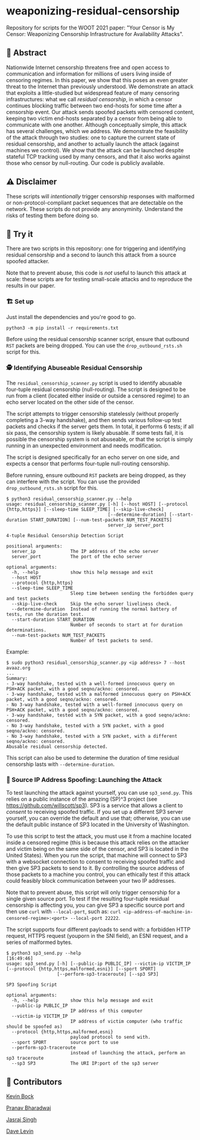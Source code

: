 # weaponizing-residual-censorship

Repository for scripts for the WOOT 2021 paper: "Your Censor is My Censor: Weaponizing
Censorship Infrastructure for Availability Attacks".

## 📝 Abstract

Nationwide Internet censorship threatens free and open access to communication and information
for millions of users living inside of censoring regimes. In this paper, we show that this poses
an even greater threat to the Internet than previously understood. We demonstrate an attack that
exploits a little-studied but widespread feature of many censoring infrastructures: what we call
_residual censorship_, in which a censor continues blocking traffic between two end-hosts for some
time after a censorship event. Our attack sends spoofed packets with censored content, keeping
two victim end-hosts separated by a censor from being able to communicate with one another.
Although conceptually simple, this attack has several challenges, which we address. We
demonstrate the feasibility of the attack through two studies: one to capture the current state
of residual censorship, and another to actually launch the attack (against machines we control).
We show that the attack can be launched despite stateful TCP tracking used by many censors, and
that it also works against those who censor by null-routing. Our code is publicly available.

## ⚠️ Disclaimer 

These scripts will _intentionally_ trigger censorship responses with malformed or
non-protocol-compliant packet sequences that are detectable on the network. These scripts do not
provide any anonyminity. Understand the risks of testing them before doing so.

## 🏃 Try it

There are two scripts in this repository: one for triggering and identifying residual censorship
and a second to launch this attack from a source spoofed attacker.

Note that to prevent abuse, this code is *not* useful to launch this attack at scale: these
scripts are for testing small-scale attacks and to reproduce the results in our paper.

### 🏗 Set up

Just install the dependencies and you're good to go. 
```
python3 -m pip install -r requirements.txt
```

Before using the residual censorship scanner script, ensure that outbound `RST` packets are
being dropped. You can use the `drop_outbound_rsts.sh` script for this. 

### 🕵️ Identifying Abuseable Residual Censorship

The `residual_censorship_scanner.py` script is used to identify abusable four-tuple residual
censorship (null-routing). The script is designed to be run from a client (located either inside
or outside a censored regime) to an echo server located on the other side of the censor.

The script attempts to trigger censorship statelessly (without properly completing a 3-way
handshake), and then sends various follow-up test packets and checks if the server gets them. In
total, it performs 6 tests; if all six pass, the censorship system is likely abusable. If some
tests fail, it is possible the censorship system is not abuseable, or that the script is simply
running in an unexpected environment and needs modification.

The script is designed specifically for an echo server on one side, and expects a censor that
performs four-tuple null-routing censorship.

Before running, ensure outbound `RST` packets are being dropped, as they can interfere with the script.
You can use the provided `drop_outbound_rsts.sh` script for this.

```
$ python3 residual_censorship_scanner.py --help                      
usage: residual_censorship_scanner.py [-h] [--host HOST] [--protocol {http,https}] [--sleep-time SLEEP_TIME] [--skip-live-check]
                                      [--determine-duration] [--start-duration START_DURATION] [--num-test-packets NUM_TEST_PACKETS]
                                      server_ip server_port

4-tuple Residual Censorship Detection Script

positional arguments:
  server_ip             The IP address of the echo server
  server_port           The port of the echo server

optional arguments:
  -h, --help            show this help message and exit
  --host HOST
  --protocol {http,https}
  --sleep-time SLEEP_TIME
                        Sleep time between sending the forbidden query and test packets
  --skip-live-check     Skip the echo server liveliness check.
  --determine-duration  Instead of running the normal battery of tests, run the duration test.
  --start-duration START_DURATION
                        Number of seconds to start at for duration determinations.
  --num-test-packets NUM_TEST_PACKETS
                        Number of test packets to send.
```

Example:
```
$ sudo python3 residual_censorship_scanner.py <ip address> 7 --host avaaz.org
...
Summary:
- 3-way handshake, tested with a well-formed innocuous query on PSH+ACK packet, with a good seqno/ackno: censored.
- 3-way handshake, tested with a malformed innocuous query on PSH+ACK packet, with a good seqno/ackno: censored.
- No 3-way handshake, tested with a well-formed innocuous query on PSH+ACK packet, with a good seqno/ackno: censored.
- 3-way handshake, tested with a SYN packet, with a good seqno/ackno: censored.
- No 3-way handshake, tested with a SYN packet, with a good seqno/ackno: censored.
- No 3-way handshake, tested with a SYN packet, with a different seqno/ackno: censored.
Abusable residual censorship detected.
```

This script can also be used to determine the duration of time residual censorship lasts with `--determine-duration`.


### 🚀 Source IP Address Spoofing: Launching the Attack

To test launching the attack against yourself, you can use `sp3_send.py`. This relies on a
public instance of the amazing (SP)^3 project (see https://github.com/willscott/sp3). SP3 is a
service that allows a client to _consent_ to receiving spoofed traffic. If you set up a
different SP3 server yourself, you can override the default and use that; otherwise, you can use
the default public instance of SP3 located in the University of Washington.

To use this script to test the attack, you must use it from a machine located inside a censored
regime (this is because this attack relies on the attacker and victim being on the same side of
the censor, and SP3 is located in the United States). When you run the script, that machine will
connect to SP3 with a websocket connection to consent to receiving spoofed traffic and then give
SP3 packets to send to it. By controlling the source address of those packets to a machine you
control, you can ethically test if this attack could feasibly block communication between your
two IP addresses.

Note that to prevent abuse, this script will only trigger censorship for a single given source
port. To test if the resulting four-tuple residual censorship is affecting you, you can give SP3
a specific source port and then use `curl` with `--local-port`, such as: `curl <ip-address-of-machine-in-censored-regime>:<port> --local-port 22222`.

The script supports four different payloads to send with: a forbidden HTTP request, HTTPS
request (youporn in the SNI field), an ESNI request, and a series of malformed bytes.

```
$ python3 sp3_send.py --help                                                              [16:49:46]
usage: sp3_send.py [-h] [--public-ip PUBLIC_IP] --victim-ip VICTIM_IP [--protocol {http,https,malformed,esni}] [--sport SPORT]
                   [--perform-sp3-traceroute] [--sp3 SP3]

SP3 Spoofing Script

optional arguments:
  -h, --help            show this help message and exit
  --public-ip PUBLIC_IP
                        IP address of this computer
  --victim-ip VICTIM_IP
                        IP address of victim computer (who traffic should be spoofed as)
  --protocol {http,https,malformed,esni}
                        payload protocol to send with.
  --sport SPORT         source port to use
  --perform-sp3-traceroute
                        instead of launching the attack, perform an sp3 traceroute
  --sp3 SP3             The URI IP:port of the sp3 server
```

## 👷 Contributors

[Kevin Bock](https://www.cs.umd.edu/~kbock/)

[Pranav Bharadwaj](https://github.com/pbokc)

[Jasraj Singh](https://github.com/jasrajsingh1)

[Dave Levin](https://www.cs.umd.edu/~dml/)
